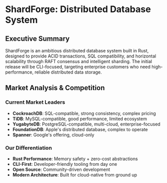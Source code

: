 # ShardForge: Distributed Database System

## Executive Summary

ShardForge is an ambitious distributed database system built in Rust, designed to provide ACID transactions, SQL compatibility, and horizontal scalability through RAFT consensus and intelligent sharding. The initial release will be CLI-focused, targeting enterprise customers who need high-performance, reliable distributed data storage.

## Market Analysis & Competition

### Current Market Leaders

- **CockroachDB**: SQL-compatible, strong consistency, complex pricing
- **TiDB**: MySQL-compatible, good performance, limited ecosystem
- **YugabyteDB**: PostgreSQL-compatible, multi-cloud, enterprise-focused
- **FoundationDB**: Apple's distributed database, complex to operate
- **Spanner**: Google's offering, cloud-only

### Our Differentiation

- **Rust Performance**: Memory safety + zero-cost abstractions
- **CLI-First**: Developer-friendly tooling from day one
- **Open Source**: Community-driven development
- **Modern Architecture**: Built for cloud-native from ground up
